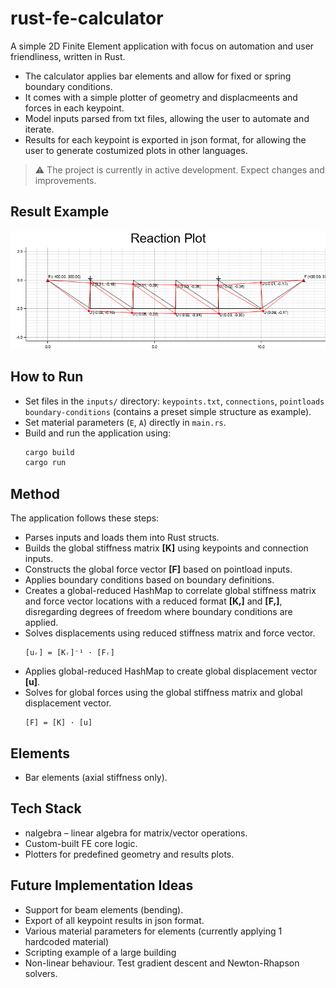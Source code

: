# rust-fe-calculator
A simple 2D Finite Element application with focus on automation and user friendliness, written in Rust.
- The calculator applies bar elements and allow for fixed or spring boundary conditions.
- It comes with a simple plotter of geometry and displacmeents and forces in each keypoint.
- Model inputs parsed from txt files, allowing the user to automate and iterate.
- Results for each keypoint is exported in json format, for allowing the user to generate costumized plots in other languages.

> ⚠️ The project is currently in active development. Expect changes and improvements.

## Result Example
![Plot example](images/reaction_plot2.png)

## How to Run
- Set files in the `inputs/` directory: `keypoints.txt`, `connections`, `pointloads` `boundary-conditions` (contains a preset simple structure as example).
- Set material parameters (`E`, `A`) directly in `main.rs`.
- Build and run the application using:
   ```bash
   cargo build
   cargo run
   ```

## Method
The application follows these steps:

- Parses inputs and loads them into Rust structs.
- Builds the global stiffness matrix **[K]** using keypoints and connection inputs.
- Constructs the global force vector **[F]** based on pointload inputs.
- Applies boundary conditions based on boundary definitions.
- Creates a global-reduced HashMap to correlate global stiffness matrix and force vector locations with a reduced format **[Kᵣ]** and **[Fᵣ]**, disregarding degrees of freedom where boundary conditions are applied.
- Solves displacements using reduced stiffness matrix and force vector.
  ```
  [uᵣ] = [Kᵣ]⁻¹ · [Fᵣ]
  ```
- Applies global-reduced HashMap to create global displacement vector **[u]**.
- Solves for global forces using the global stiffness matrix and global displacement vector.
  ```
  [F] = [K] · [u]
  ```

## Elements
- Bar elements (axial stiffness only).

## Tech Stack
- nalgebra – linear algebra for matrix/vector operations.
- Custom-built FE core logic.
- Plotters for predefined geometry and results plots.

## Future Implementation Ideas
- Support for beam elements (bending).
- Export of all keypoint results in json format.
- Various material parameters for elements (currently applying 1 hardcoded material)
- Scripting example of a large building
- Non-linear behaviour. Test gradient descent and Newton-Rhapson solvers.


